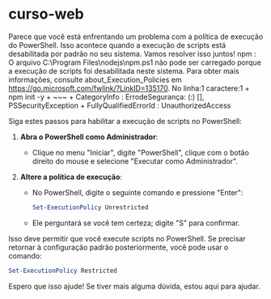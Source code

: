 # curso-web
Parece que você está enfrentando um problema com a política de execução do PowerShell. Isso acontece quando a execução de scripts está desabilitada por padrão no seu sistema. Vamos resolver isso juntos!
npm : O arquivo C:\Program Files\nodejs\npm.ps1 não pode ser carregado porque a execução de scripts foi desabilitada neste sistema. Para obter mais informações, consulte about_Execution_Policies em https://go.microsoft.com/fwlink/?LinkID=135170. No linha:1 caractere:1 + npm init -y + ~~~ + CategoryInfo : ErrodeSegurança: (:) [], PSSecurityException + FullyQualifiedErrorId : UnauthorizedAccess

Siga estes passos para habilitar a execução de scripts no PowerShell:

1. **Abra o PowerShell como Administrador**:
   - Clique no menu "Iniciar", digite "PowerShell", clique com o botão direito do mouse e selecione "Executar como Administrador".

2. **Altere a política de execução**:
   - No PowerShell, digite o seguinte comando e pressione "Enter":
     ```powershell
     Set-ExecutionPolicy Unrestricted
     ```
   - Ele perguntará se você tem certeza; digite "S" para confirmar.

Isso deve permitir que você execute scripts no PowerShell. Se precisar retornar à configuração padrão posteriormente, você pode usar o comando:
```powershell
Set-ExecutionPolicy Restricted
```

Espero que isso ajude! Se tiver mais alguma dúvida, estou aqui para ajudar.


